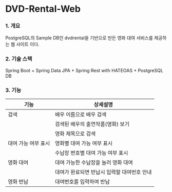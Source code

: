 # DVD-Rental-Web

### 1. 개요

  PostgreSQL의 Sample DB인 dvdrental을 기반으로 만든 영화 대여 서비스를 제공하는 웹 사이트 이다.
  
### 2. 기술 스택

  Spring Boot + Spring Data JPA + Spring Rest with HATEOAS + PostgreSQL DB
  
  
### 3. 기능

| 기능                                              | 상세설명                               |
|--------------------------------------------------|------------------------------------|
| 검색                                             |  배우 이름으로 배우 검색           |
|                                                  |  검색된 배우의 출연작품(영화) 보기  |
|                                                  |  영화 제목으로 검색               |
| 대여 가능 여부 표시                               |   영화별 대여 가능 여부 표시        |
|                                                  |  수납장 번호별 대여 가능 여부 표시 |
| 영화 대여                                         | 대여 가능한 수납장을 눌러 영화 대여 |
|                                                  |  대여가 완료되면 반납시 입력할 대여번호 안내 |
| 영화 반납                                         |  대여번호를 입력하여 반납             |
